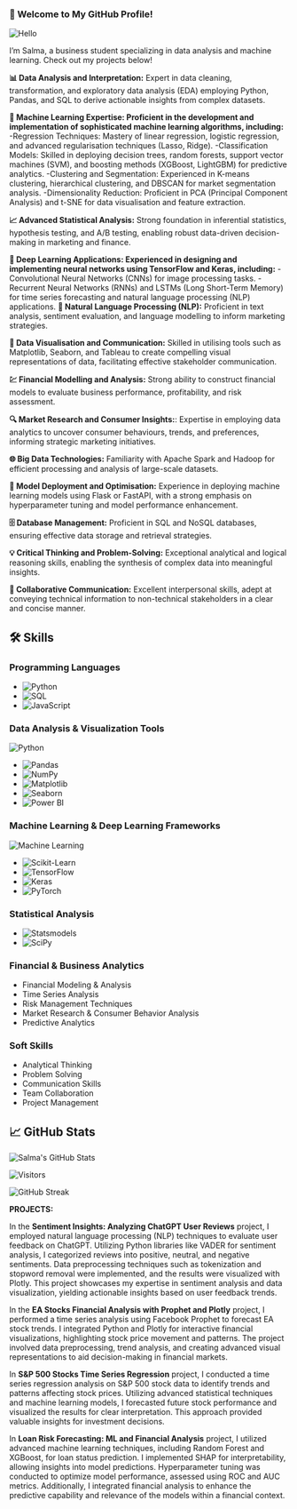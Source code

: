 ### 🎉 Welcome to My GitHub Profile!

![Hello](https://pin.it/1r8EoK8U5)



I’m Salma, a business student specializing in data analysis and machine learning. Check out my projects below!

**📊 Data Analysis and Interpretation:** Expert in data cleaning, transformation, and exploratory data analysis (EDA) employing Python, Pandas, and SQL to derive actionable insights from complex datasets.

**🤖 Machine Learning Expertise: Proficient in the development and implementation of sophisticated machine learning algorithms, including:**
-Regression Techniques: Mastery of linear regression, logistic regression, and advanced regularisation techniques (Lasso, Ridge).
-Classification Models: Skilled in deploying decision trees, random forests, support vector machines (SVM), and boosting methods (XGBoost, LightGBM) for predictive analytics.
-Clustering and Segmentation: Experienced in K-means clustering, hierarchical clustering, and DBSCAN for market segmentation analysis.
-Dimensionality Reduction: Proficient in PCA (Principal Component Analysis) and t-SNE for data visualisation and feature extraction.

**📈 Advanced Statistical Analysis:** Strong foundation in inferential statistics, hypothesis testing, and A/B testing, enabling robust data-driven decision-making in marketing and finance.

**🧠 Deep Learning Applications: Experienced in designing and implementing neural networks using TensorFlow and Keras, including:**
-Convolutional Neural Networks (CNNs) for image processing tasks.
-Recurrent Neural Networks (RNNs) and LSTMs (Long Short-Term Memory) for time series forecasting and natural language processing (NLP) applications.
**📝 Natural Language Processing (NLP):** Proficient in text analysis, sentiment evaluation, and language modelling to inform marketing strategies.

**🎨 Data Visualisation and Communication:** Skilled in utilising tools such as Matplotlib, Seaborn, and Tableau to create compelling visual representations of data, facilitating effective stakeholder communication.

**💹 Financial Modelling and Analysis:** Strong ability to construct financial models to evaluate business performance, profitability, and risk assessment.

**🔍 Market Research and Consumer Insights:**: Expertise in employing data analytics to uncover consumer behaviours, trends, and preferences, informing strategic marketing initiatives.

**🌐 Big Data Technologies:** Familiarity with Apache Spark and Hadoop for efficient processing and analysis of large-scale datasets.

**🚀 Model Deployment and Optimisation:** Experience in deploying machine learning models using Flask or FastAPI, with a strong emphasis on hyperparameter tuning and model performance enhancement.

**🗄️ Database Management:** Proficient in SQL and NoSQL databases, ensuring effective data storage and retrieval strategies.

**💡 Critical Thinking and Problem-Solving:** Exceptional analytical and logical reasoning skills, enabling the synthesis of complex data into meaningful insights.

**🤝 Collaborative Communication:** Excellent interpersonal skills, adept at conveying technical information to non-technical stakeholders in a clear and concise manner.

## 🛠️ Skills

### **Programming Languages**
- ![Python](https://img.shields.io/badge/Python-3.8-brightgreen)
- ![SQL](https://img.shields.io/badge/SQL-PostgreSQL-orange)
- ![JavaScript](https://img.shields.io/badge/JavaScript-ES6-yellow)

### **Data Analysis & Visualization Tools**
![Python](https://img.shields.io/badge/Python-3.9-blue)
- ![Pandas](https://img.shields.io/badge/Pandas-1.3.3-orange)
- ![NumPy](https://img.shields.io/badge/NumPy-1.21.2-red)
- ![Matplotlib](https://img.shields.io/badge/Matplotlib-3.4.3-blue)
- ![Seaborn](https://img.shields.io/badge/Seaborn-0.11.2-pink)
- ![Power BI](https://img.shields.io/badge/Power%20BI-2.93.903.0-orange)

### **Machine Learning & Deep Learning Frameworks**
![Machine Learning](https://img.shields.io/badge/Machine%20Learning-Expert-green)
- ![Scikit-Learn](https://img.shields.io/badge/Scikit--Learn-0.24.2-yellow)
- ![TensorFlow](https://img.shields.io/badge/TensorFlow-2.6.0-lightblue)
- ![Keras](https://img.shields.io/badge/Keras-2.6.0-orange)
- ![PyTorch](https://img.shields.io/badge/PyTorch-1.9.0-red)

### **Statistical Analysis**
- ![Statsmodels](https://img.shields.io/badge/Statsmodels-0.12.2-blue)
- ![SciPy](https://img.shields.io/badge/SciPy-1.7.1-orange)

### **Financial & Business Analytics**
- Financial Modeling & Analysis
- Time Series Analysis
- Risk Management Techniques
- Market Research & Consumer Behavior Analysis
- Predictive Analytics

### **Soft Skills**
- Analytical Thinking
- Problem Solving
- Communication Skills
- Team Collaboration
- Project Management

## 📈 GitHub Stats
![Salma's GitHub Stats](https://github-readme-stats.vercel.app/api?username=Salma0-8&show_icons=true&theme=radical)

![Visitors](https://visitor-badge.glitch.me/badge?page_id=Salma0-8)

![GitHub Streak](https://github-readme-streak-stats.herokuapp.com/?user=Salma0-8&theme=radical)

**PROJECTS:**

In the **Sentiment Insights: Analyzing ChatGPT User Reviews** project, I employed natural language processing (NLP) techniques to evaluate user feedback on ChatGPT. Utilizing Python libraries like VADER for sentiment analysis, I categorized reviews into positive, neutral, and negative sentiments. Data preprocessing techniques such as tokenization and stopword removal were implemented, and the results were visualized with Plotly. This project showcases my expertise in sentiment analysis and data visualization, yielding actionable insights based on user feedback trends.

In the **EA Stocks Financial Analysis with Prophet and Plotly** project, I performed a time series analysis using Facebook Prophet to forecast EA stock trends. I integrated Python and Plotly for interactive financial visualizations, highlighting stock price movement and patterns. The project involved data preprocessing, trend analysis, and creating advanced visual representations to aid decision-making in financial markets.

In **S&P 500 Stocks Time Series Regression** project, I conducted a time series regression analysis on S&P 500 stock data to identify trends and patterns affecting stock prices. Utilizing advanced statistical techniques and machine learning models, I forecasted future stock performance and visualized the results for clear interpretation. This approach provided valuable insights for investment decisions.

In **Loan Risk Forecasting: ML and Financial Analysis** project, I utilized advanced machine learning techniques, including Random Forest and XGBoost, for loan status prediction. I implemented SHAP for interpretability, allowing insights into model predictions. Hyperparameter tuning was conducted to optimize model performance, assessed using ROC and AUC metrics. Additionally, I integrated financial analysis to enhance the predictive capability and relevance of the models within a financial context.
